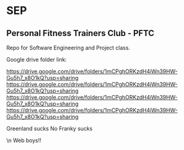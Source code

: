 # SEP

## Personal Fitness Trainers Club - PFTC

Repo for Software Engineering and Project class. 

Google drive folder link: 

https://drive.google.com/drive/folders/1mCPghORKzdH4iWn39HW-Gu5h7_x8O1kQ?usp=sharing
https://drive.google.com/drive/folders/1mCPghORKzdH4iWn39HW-Gu5h7_x8O1kQ?usp=sharing
https://drive.google.com/drive/folders/1mCPghORKzdH4iWn39HW-Gu5h7_x8O1kQ?usp=sharing
https://drive.google.com/drive/folders/1mCPghORKzdH4iWn39HW-Gu5h7_x8O1kQ?usp=sharing

Greenland sucks
No Franky sucks

\n Web boys!!
